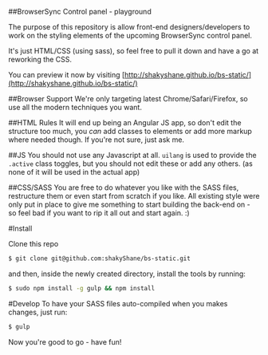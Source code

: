##BrowserSync Control panel - playground

The purpose of this repository is allow front-end designers/developers to work on the styling elements of 
 the upcoming BrowserSync control panel.
 
It's just HTML/CSS (using sass), so feel free to pull it down and have a go at reworking the CSS.

You can preview it now by visiting [http://shakyshane.github.io/bs-static/](http://shakyshane.github.io/bs-static/)

##Browser Support
We're only targeting latest Chrome/Safari/Firefox, so use all the modern techniques you want.

##HTML Rules
It will end up being an Angular JS app, so don't edit the structure too much, you *can* add classes to elements
or add more markup where needed though. If you're not sure, just ask me.

##JS
You should not use any Javascript at all. `uilang` is used to provide the `.active` class toggles, but you should 
not edit these or add any others. (as none of it will be used in the actual app)

##CSS/SASS
You are free to do whatever you like with the SASS files, restructure them or even start from scratch if you like.
All existing style were only put in place to give me something to start building the back-end on - so feel
  bad if you want to rip it all out and start again. :)

#Install

Clone this repo

```bash
$ git clone git@github.com:shakyShane/bs-static.git
```

and then, inside the newly created directory, install the tools by running:

```bash
$ sudo npm install -g gulp && npm install
```

#Develop
To have your SASS files auto-compiled when you makes changes, just run:

```bash
$ gulp
```

Now you're good to go - have fun!